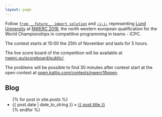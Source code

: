 ```yaml
---
layout: page
---
```


Follow [`from __future__ import solution`](/from_future) and [`¡i¡i¡`](/iiiii) representing [Lund University](https://www.lu.se/) at [NWERC 2018](http://www.nwerc.eu/), the north western european qualification for the World Championships in competitive programming in teams - ICPC.

The contest starts at 10:00 the 25th of November and lasts for 5 hours. 

The live score board of the competition will be available at [nwerc.eu/scoreboard/public/](http://www.nwerc.eu/scoreboard/public/).

The problems will be possible to find 30 minutes after contest start at the open contest at [open.kattis.com/contests/nwerc18open](https://open.kattis.com/contests/nwerc18open). 

## Blog
<ul class="posts">
    {% for post in site.posts %}
    <li><span>{{ post.date | date_to_string }}</span> &raquo; <a href="{{ post.url | prepend: site.baseurl }}">{{ post.title }}</a></li>
    {% endfor %}
</ul>

